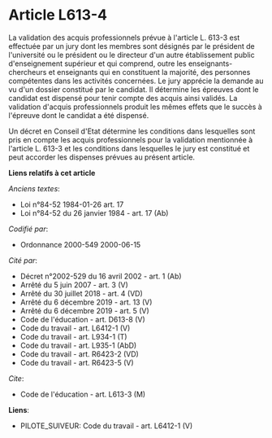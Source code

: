 # Article L613-4

La validation des acquis professionnels prévue à l'article L. 613-3 est effectuée par un jury dont les membres sont désignés
par le président de l'université ou le président ou le directeur d'un autre établissement public d'enseignement supérieur et
qui comprend, outre les enseignants-chercheurs et enseignants qui en constituent la majorité, des personnes compétentes dans
les activités concernées. Le jury apprécie la demande au vu d'un dossier constitué par le candidat. Il détermine les épreuves
dont le candidat est dispensé pour tenir compte des acquis ainsi validés. La validation d'acquis professionnels produit les
mêmes effets que le succès à l'épreuve dont le candidat a été dispensé.

Un décret en Conseil d'Etat détermine les conditions dans lesquelles sont pris en compte les acquis professionnels pour la
validation mentionnée à l'article L. 613-3 et les conditions dans lesquelles le jury est constitué et peut accorder les
dispenses prévues au présent article.

**Liens relatifs à cet article**

_Anciens textes_:

  - Loi n°84-52 1984-01-26 art. 17
  - Loi n°84-52 du 26 janvier 1984 - art. 17 (Ab)

_Codifié par_:

  - Ordonnance 2000-549 2000-06-15

_Cité par_:

  - Décret n°2002-529 du 16 avril 2002 - art. 1 (Ab)
  - Arrêté du 5 juin 2007 - art. 3 (V)
  - Arrêté du 30 juillet 2018 - art. 4 (VD)
  - Arrêté du 6 décembre 2019 - art. 13 (V)
  - Arrêté du 6 décembre 2019 - art. 5 (V)
  - Code de l'éducation - art. D613-8 (V)
  - Code du travail - art. L6412-1 (V)
  - Code du travail - art. L934-1 (T)
  - Code du travail - art. L935-1 (AbD)
  - Code du travail - art. R6423-2 (VD)
  - Code du travail - art. R6423-5 (V)

_Cite_:

  - Code de l'éducation - art. L613-3 (M)

**Liens**:

  - PILOTE_SUIVEUR: Code du travail - art. L6412-1 (V)
